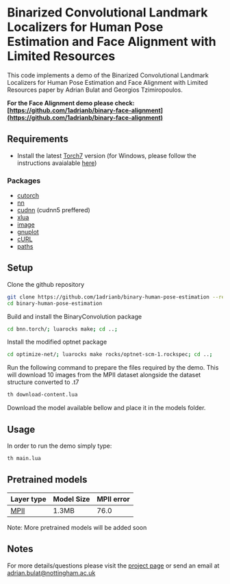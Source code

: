 # Binarized Convolutional Landmark Localizers for Human Pose Estimation and Face Alignment with Limited Resources 

This code implements a demo of the Binarized Convolutional Landmark Localizers for Human Pose Estimation and Face Alignment with Limited Resources paper by Adrian Bulat and Georgios Tzimiropoulos.

**For the Face Alignment demo please check: [https://github.com/1adrianb/binary-face-alignment](https://github.com/1adrianb/binary-face-alignment)**

## Requirements
- Install the latest [Torch7](http://torch.ch/docs/getting-started.html) version (for Windows, please follow the instructions avaialable [here](https://github.com/torch/distro/blob/master/win-files/README.md))

### Packages
- [cutorch](https://github.com/torch/cutorch)
- [nn](https://github.com/torch/nn)
- [cudnn](https://github.com/soumith/cudnn.torch) (cudnn5 preffered)
- [xlua](https://github.com/torch/xlua)
- [image](https://github.com/torch/image)
- [gnuplot](https://github.com/torch/gnuplot)
- [cURL](https://github.com/Lua-cURL/Lua-cURLv3)
- [paths](https://github.com/torch/paths)

## Setup
Clone the github repository
```bash
git clone https://github.com/1adrianb/binary-human-pose-estimation --recursive
cd binary-human-pose-estimation
```

Build and install the BinaryConvolution package
```bash
cd bnn.torch/; luarocks make; cd ..;
```

Install the modified optnet package
```bash
cd optimize-net/; luarocks make rocks/optnet-scm-1.rockspec; cd ..;
```

Run the following command to prepare the files required by the demo. This will download 10 images from the MPII dataset alongside the dataset structure converted to .t7
```bash
th download-content.lua
```
Download the model available bellow and place it in the models folder. 

## Usage

In order to run the demo simply type:
```bash
th main.lua
```

## Pretrained models

| Layer type | Model Size | MPII  error |
| ------------- | ----------- | ----------- |
| [MPII](https://www.adrianbulat.com/downloads/BinaryHumanPose/human_pose_binary.t7)        | 1.3MB |76.0        |

Note: More pretrained models will be added soon

## Notes

For more details/questions please visit the [project page](https://www.adrianbulat.com/binary-cnn-landmarks) or send an email at adrian.bulat@nottingham.ac.uk




